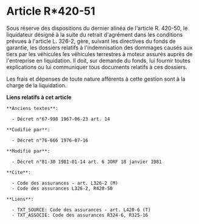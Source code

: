 # Article R*420-51

Sous réserve des dispositions du dernier alinéa de l'article R. 420-50, le liquidateur désigné à la suite du retrait
d'agrément dans les conditions prévues à l'article L. 326-2, gère, suivant les directives du fonds de garantie, les dossiers
relatifs à l'indemnisation des dommages causés aux tiers par les véhicules les véhicules terrestres à moteur assurés auprès
de l'entreprise en liquidation. Il doit, sur demande du fonds, lui fournir toutes explications ou lui communiquer tous
documents relatifs à ces dossiers.

Les frais et dépenses de toute nature afférents à cette gestion sont à la charge de la liquidation.

**Liens relatifs à cet article**

	**Anciens textes**:

	  - Décret n°67-998 1967-06-23 art. 14

	**Codifié par**:

	  - Décret n°76-666 1976-07-16

	**Modifié par**:

	  - Décret n°81-30 1981-01-14 art. 6 JORF 18 janvier 1981

	**Cite**:

	  - Code des assurances - art. L326-2 (M)
	  - Code des assurances L326-2, R420-50

	**Liens**:

	  - TXT_SOURCE: Code des assurances - art. L420-6 (T)
	  - TXT_ASSOCIE: Code des assurances R324-6, R325-16
